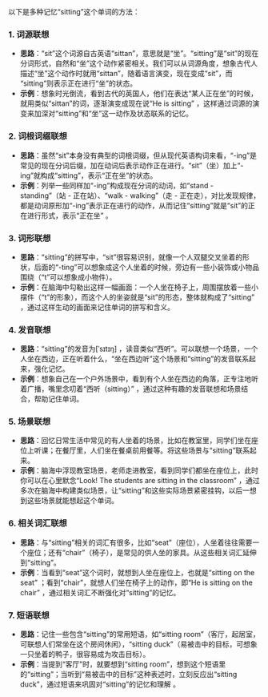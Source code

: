 以下是多种记忆“sitting”这个单词的方法：

### 1. 词源联想
 - **思路**：“sit”这个词源自古英语“sittan”，意思就是“坐”。“sitting”是“sit”的现在分词形式，自然和“坐”这个动作紧密相关。我们可以从词源角度，想象古代人描述“坐”这个动作时就用“sittan”，随着语言演变，现在变成“sit”，而 “sitting”则表示正在进行“坐”的状态。
 - **示例**：想象时光倒流，看到古代的英国人，他们在表达“某人正在坐”的时候，就用类似“sittan”的词，逐渐演变成现在说“He is sitting” ，这样通过词源的演变来加深对“sitting”和“坐”这一动作及状态联系的记忆。

### 2. 词根词缀联想
 - **思路**：虽然“sit”本身没有典型的词根词缀，但从现代英语构词来看，“-ing”是常见的现在分词后缀，加在动词后表示动作正在进行。“sit”（坐）加上“-ing”就构成“sitting”，表示“正在坐”的状态。
 - **示例**：列举一些同样加“-ing”构成现在分词的动词，如“stand - standing”（站 - 正在站）、“walk - walking”（走 - 正在走），对比发现规律，都是动词原形加“-ing”表示正在进行的动作，从而记住“sitting”就是“sit”的正在进行形式，表示“正在坐” 。

### 3. 词形联想
 - **思路**：“sitting”的拼写中，“sit”很容易识别，就像一个人双腿交叉坐着的形状，后面的“-ting”可以想象成这个人坐着的时候，旁边有一些小装饰或小物品围绕（“t”可以想象成小物件）。
 - **示例**：在脑海中勾勒出这样一幅画面：一个人坐在椅子上，周围摆放着一些小摆件（“t”的形象），而这个人的坐姿就是“sit”的形态，整体就构成了“sitting” ，通过这样生动的画面来记住单词的拼写和含义。

### 4. 发音联想
 - **思路**：“sitting”的发音为[ˈsɪtɪŋ] ，读音类似“西听”。可以联想一个场景，一个人坐在西边，正在听着什么，“坐在西边听”这个场景和“sitting”的发音联系起来，强化记忆。
 - **示例**：想象自己在一个户外场景中，看到有个人坐在西边的角落，正专注地听着广播，嘴里念叨着“西听（sitting）” ，通过这种有趣的发音联想和场景结合，帮助记住单词。

### 5. 场景联想
 - **思路**：回忆日常生活中常见的有人坐着的场景，比如在教室里，同学们坐在座位上听课；在餐厅里，人们坐在餐桌前用餐等。将这些场景与“sitting”联系起来。
 - **示例**：脑海中浮现教室场景，老师走进教室，看到同学们都坐在座位上，此时你可以在心里默念“Look! The students are sitting in the classroom” ，通过多次在脑海中构建类似场景，让“sitting”和这些实际场景紧密挂钩，以后一想到这些场景就能想起这个单词。

### 6. 相关词汇联想
 - **思路**：与“sitting”相关的词汇有很多，比如“seat”（座位），人坐着往往需要一个座位；还有“chair”（椅子），是常见的供人坐的家具。从这些相关词汇延伸到“sitting”。
 - **示例**：当看到“seat”这个词时，就想到人坐在座位上，也就是“sitting on the seat” ；看到“chair”，就想人们坐在椅子上的动作，即“He is sitting on the chair” ，通过相关词汇不断强化对“sitting”的记忆。

### 7. 短语联想
 - **思路**：记住一些包含“sitting”的常用短语，如“sitting room”（客厅，起居室，可联想人们常坐在这个房间休闲），“sitting duck”（易被击中的目标，可想象一只坐着的鸭子，很容易成为攻击目标）。
 - **示例**：当提到“客厅”时，就要想到“sitting room”，想到这个短语里的“sitting”；当听到“易被击中的目标”这种表述时，立刻反应出“sitting duck”，通过短语来巩固对“sitting”的记忆和理解 。 